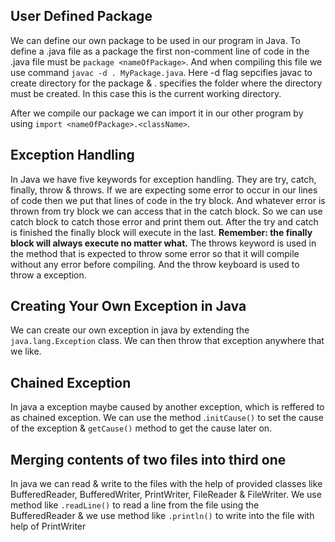 ## User Defined Package
We can define our own package to be used in our program in Java. To define a .java file as a package the first non-comment line of code in the .java file must be ```package <nameOfPackage>```. And when compiling this file we use command ```javac -d . MyPackage.java```. Here -d flag sepcifies javac to create directory for the package & . specifies the folder where the directory must be created. In this case this is the current working directory.

After we compile our package we can import it in our other program by using ```import <nameOfPackage>.<className>```.

## Exception Handling
In Java we have five keywords for exception handling. They are try, catch, finally, throw & throws. If we are expecting some error to occur in our lines of code then we put that lines of code in the try block. And whatever error is thrown from try block we can access that in the catch block. So we can use catch block to catch those error and print them out. After the try and catch is finished the finally block will execute in the last. **Remember: the finally block will always execute no matter what.** The throws keyword is used in the method that is expected to throw some error so that it will compile without any error before compiling. And the throw keyboard is used to throw a exception.

## Creating Your Own Exception in Java
We can create our own exception in java by extending the ```java.lang.Exception``` class. We can then throw that exception anywhere that we like.

## Chained Exception
In java a exception maybe caused by another exception, which is reffered to as chained exception. We can use the method .```initCause()``` to set the cause of the exception & ```getCause()``` method to get the cause later on.

## Merging contents of two files into third one
In java we can read & write to the files with the help of provided classes like BufferedReader, BufferedWriter, PrintWriter, FileReader & FileWriter. We use method like ```.readLine()``` to read a line from the file using the BufferedReader & we use method like ```.println()``` to write into the file with help of PrintWriter
